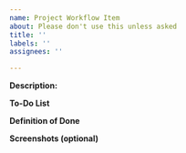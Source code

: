 ```yaml
---
name: Project Workflow Item
about: Please don't use this unless asked
title: ''
labels: ''
assignees: ''

---
```


**Description:**


**To-Do List**


**Definition of Done**

**Screenshots (optional)**

